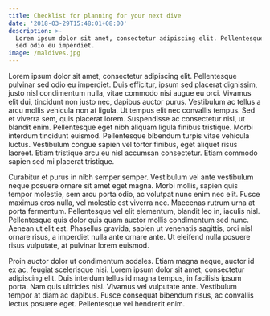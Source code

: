 ```yaml
---
title: Checklist for planning for your next dive
date: '2018-03-29T15:48:01+08:00'
description: >-
  Lorem ipsum dolor sit amet, consectetur adipiscing elit. Pellentesque pulvinar
  sed odio eu imperdiet.
image: /maldives.jpg
---
```

Lorem ipsum dolor sit amet, consectetur adipiscing elit. Pellentesque pulvinar sed odio eu imperdiet. Duis efficitur, ipsum sed placerat dignissim, justo nisl condimentum nulla, vitae commodo nisi augue eu orci. Vivamus elit dui, tincidunt non justo nec, dapibus auctor purus. Vestibulum ac tellus a arcu mollis vehicula non at ligula. Ut tempus elit nec convallis tempus. Sed et viverra sem, quis placerat lorem. Suspendisse ac consectetur nisl, ut blandit enim. Pellentesque eget nibh aliquam ligula finibus tristique. Morbi interdum tincidunt euismod. Pellentesque bibendum turpis vitae vehicula luctus. Vestibulum congue sapien vel tortor finibus, eget aliquet risus laoreet. Etiam tristique arcu eu nisl accumsan consectetur. Etiam commodo sapien sed mi placerat tristique.



Curabitur et purus in nibh semper semper. Vestibulum vel ante vestibulum neque posuere ornare sit amet eget magna. Morbi mollis, sapien quis tempor molestie, sem arcu porta odio, ac volutpat nunc enim nec elit. Fusce maximus eros nulla, vel molestie est viverra nec. Maecenas rutrum urna at porta fermentum. Pellentesque vel elit elementum, blandit leo in, iaculis nisl. Pellentesque quis dolor quis quam auctor mollis condimentum sed nunc. Aenean ut elit est. Phasellus gravida, sapien ut venenatis sagittis, orci nisl ornare risus, a imperdiet nulla ante ornare ante. Ut eleifend nulla posuere risus vulputate, at pulvinar lorem euismod.



Proin auctor dolor ut condimentum sodales. Etiam magna neque, auctor id ex ac, feugiat scelerisque nisi. Lorem ipsum dolor sit amet, consectetur adipiscing elit. Duis interdum tellus id magna tempus, in facilisis ipsum porta. Nam quis ultricies nisl. Vivamus vel vulputate ante. Vestibulum tempor at diam ac dapibus. Fusce consequat bibendum risus, ac convallis lectus posuere eget. Pellentesque vel hendrerit enim.
